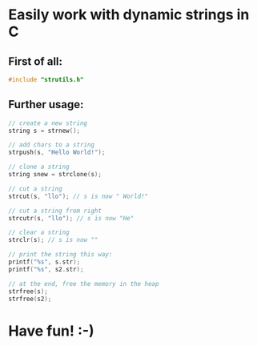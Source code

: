 # Easily work with dynamic strings in C

## First of all:

```c
#include "strutils.h"
```

## Further usage:

```c
// create a new string
string s = strnew();

// add chars to a string
strpush(s, "Hello World!");

// clone a string
string snew = strclone(s);

// cut a string
strcut(s, "llo"); // s is now " World!"

// cut a string from right
strcutr(s, "llo"); // s is now "He"

// clear a string
strclr(s); // s is now ""

// print the string this way:
printf("%s", s.str);
printf("%s", s2.str);

// at the end, free the memory in the heap
strfree(s);
strfree(s2);
```

# Have fun! :-)


